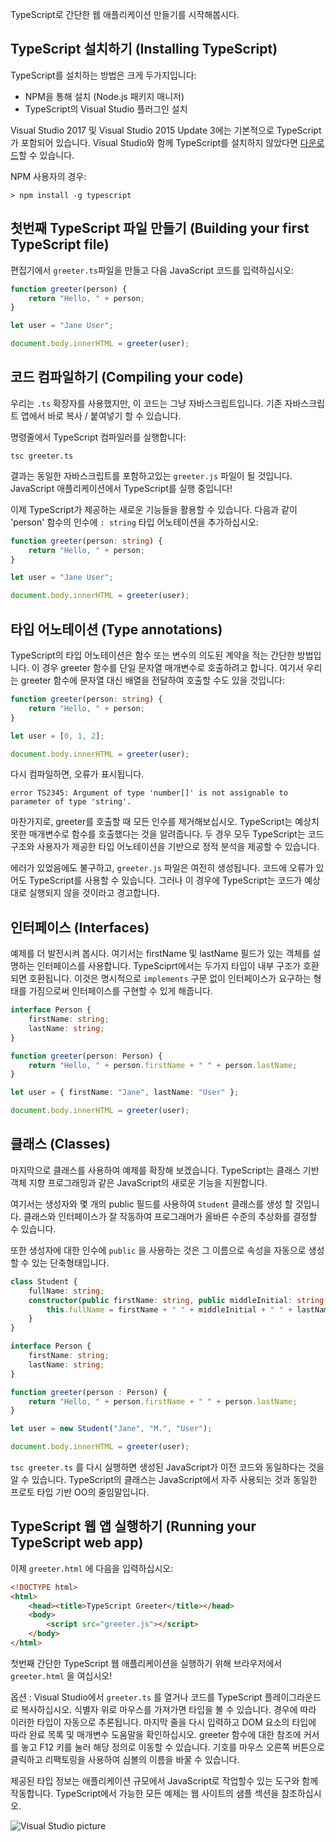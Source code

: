 TypeScript로 간단한 웹 애플리케이션 만들기를 시작해봅시다.

## TypeScript 설치하기 (Installing TypeScript)

TypeScript를 설치하는 방법은 크게 두가지입니다:

-   NPM을 통해 설치 (Node.js 패키지 매니저)
-   TypeScript의 Visual Studio 플러그인 설치

Visual Studio 2017 및 Visual Studio 2015 Update 3에는 기본적으로 TypeScript가 포함되어 있습니다.
Visual Studio와 함께 TypeScript를 설치하지 않았다면 [다운로드](#download-links)할 수 있습니다.

NPM 사용자의 경우:

```shell
> npm install -g typescript
```

## 첫번째 TypeScript 파일 만들기 (Building your first TypeScript file)

편집기에서 `greeter.ts`파일을 만들고 다음 JavaScript 코드를 입력하십시오:

```ts
function greeter(person) {
    return "Hello, " + person;
}

let user = "Jane User";

document.body.innerHTML = greeter(user);
```

## 코드 컴파일하기 (Compiling your code)

우리는 `.ts` 확장자를 사용했지만, 이 코드는 그냥 자바스크립트입니다.
기존 자바스크립트 앱에서 바로 복사 / 붙여넣기 할 수 있습니다.

명령줄에서 TypeScript 컴파일러를 실행합니다:

```shell
tsc greeter.ts
```

결과는 동일한 자바스크립트를 포함하고있는 `greeter.js` 파일이 될 것입니다.
JavaScript 애플리케이션에서 TypeScript를 실행 중입니다!

이제 TypeScript가 제공하는 새로운 기능들을 활용할 수 있습니다.
다음과 같이 'person' 함수의 인수에 `: string` 타입 어노테이션을 추가하십시오:

```ts
function greeter(person: string) {
    return "Hello, " + person;
}

let user = "Jane User";

document.body.innerHTML = greeter(user);
```

## 타입 어노테이션 (Type annotations)

TypeScript의 타입 어노테이션은 함수 또는 변수의 의도된 계약을 적는 간단한 방법입니다.
이 경우 greeter 함수를 단일 문자열 매개변수로 호출하려고 합니다.
여기서 우리는 greeter 함수에 문자열 대신 배열을 전달하여 호출할 수도 있을 것입니다:

```ts
function greeter(person: string) {
    return "Hello, " + person;
}

let user = [0, 1, 2];

document.body.innerHTML = greeter(user);
```

다시 컴파일하면, 오류가 표시됩니다.

```shell
error TS2345: Argument of type 'number[]' is not assignable to parameter of type 'string'.
```

마찬가지로, greeter를 호출할 때 모든 인수를 제거해보십시오.
TypeScript는 예상치 못한 매개변수로 함수를 호출했다는 것을 알려줍니다.
두 경우 모두 TypeScript는 코드 구조와 사용자가 제공한 타입 어노테이션을 기반으로 정적 분석을 제공할 수 있습니다.

에러가 있었음에도 불구하고, `greeter.js` 파일은 여전히 생성됩니다.
코드에 오류가 있어도 TypeScript를 사용할 수 있습니다. 그러나 이 경우에 TypeScript는 코드가 예상대로 실행되지 않을 것이라고 경고합니다.

## 인터페이스 (Interfaces)

예제를 더 발전시켜 봅시다. 여기서는 firstName 및 lastName 필드가 있는 객체를 설명하는 인터페이스를 사용합니다.
TypeSciprt에서는 두가지 타입이 내부 구조가 호환되면 호환됩니다.
이것은 명시적으로 `implements` 구문 없이 인터페이스가 요구하는 형태를 가짐으로써 인터페이스를 구현할 수 있게 해줍니다.

```ts
interface Person {
    firstName: string;
    lastName: string;
}

function greeter(person: Person) {
    return "Hello, " + person.firstName + " " + person.lastName;
}

let user = { firstName: "Jane", lastName: "User" };

document.body.innerHTML = greeter(user);
```

## 클래스 (Classes)

마지막으로 클래스를 사용하여 예제를 확장해 보겠습니다.
TypeScript는 클래스 기반 객체 지향 프로그래밍과 같은 JavaScript의 새로운 기능을 지원합니다.

여기서는 생성자와 몇 개의 public 필드를 사용하여 `Student` 클래스를 생성 할 것입니다.
클래스와 인터페이스가 잘 작동하여 프로그래머가 올바른 수준의 추상화를 결정할 수 있습니다.

또한 생성자에 대한 인수에 `public` 을 사용하는 것은 그 이름으로 속성을 자동으로 생성 할 수 있는 단축형태입니다.

```ts
class Student {
    fullName: string;
    constructor(public firstName: string, public middleInitial: string, public lastName: string) {
        this.fullName = firstName + " " + middleInitial + " " + lastName;
    }
}

interface Person {
    firstName: string;
    lastName: string;
}

function greeter(person : Person) {
    return "Hello, " + person.firstName + " " + person.lastName;
}

let user = new Student("Jane", "M.", "User");

document.body.innerHTML = greeter(user);
```

`tsc greeter.ts` 를 다시 실행하면 생성된 JavaScript가 이전 코드와 동일하다는 것을 알 수 있습니다.
TypeScript의 클래스는 JavaScript에서 자주 사용되는 것과 동일한 프로토 타입 기반 OO의 줄임말입니다.

## TypeScript 웹 앱 실행하기 (Running your TypeScript web app)

이제 `greeter.html` 에 다음을 입력하십시오:

```html
<!DOCTYPE html>
<html>
    <head><title>TypeScript Greeter</title></head>
    <body>
        <script src="greeter.js"></script>
    </body>
</html>
```

첫번째 간단한 TypeScript 웹 애플리케이션을 실행하기 위해 브라우저에서 `greeter.html` 을 여십시오!

옵션 : Visual Studio에서 `greeter.ts` 를 열거나 코드를 TypeScript 플레이그라운드로 복사하십시오.
식별자 위로 마우스를 가져가면 타입을 볼 수 있습니다.
경우에 따라 이러한 타입이 자동으로 추론됩니다.
마지막 줄을 다시 입력하고 DOM 요소의 타입에 따라 완료 목록 및 매개변수 도움말을 확인하십시오.
greeter 함수에 대한 참조에 커서를 놓고 F12 키를 눌러 해당 정의로 이동할 수 있습니다.
기호를 마우스 오른쪽 버튼으로 클릭하고 리팩토링을 사용하여 심볼의 이름을 바꿀 수 있습니다.

제공된 타입 정보는 애플리케이션 규모에서 JavaScript로 작업할수 있는 도구와 함께 작동합니다.
TypeScript에서 가능한 모든 예제는 웹 사이트의 샘플 섹션을 참조하십시오.

![Visual Studio picture](https://www.typescriptlang.org/assets/images/docs/greet_person.png)
